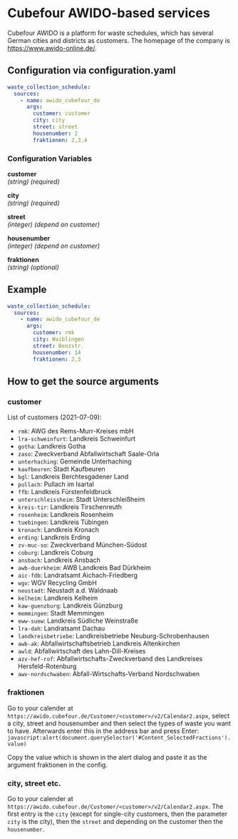 # Cubefour AWIDO-based services

Cubefour AWIDO is a platform for waste schedules, which has several German cities and districts as customers. The homepage of the company is https://www.awido-online.de/.

## Configuration via configuration.yaml

```yaml
waste_collection_schedule:
  sources:
    - name: awido_cubefour_de
      args:
        customer: customer
        city: city
        street: street
        housenumber: 2
        fraktionen: 2,3,4
```

### Configuration Variables

**customer**<br>
*(string) (required)*

**city**<br>
*(string) (required)*

**street**<br>
*(integer) (depend on customer)*

**housenumber**<br>
*(integer) (depend on customer)*

**fraktionen**<br>
*(string) (optional)*

## Example

```yaml
waste_collection_schedule:
  sources:
    - name: awido_cubefour_de
      args:
        customer: rmk
        city: Waiblingen
        street: Benzstr.
        housenumber: 14
        fraktionen: 2,3
```

## How to get the source arguments

### customer

List of customers (2021-07-09):
- `rmk`: AWG des Rems-Murr-Kreises mbH
- `lra-schweinfurt`: Landkreis Schweinfurt
- `gotha`: Landkreis Gotha
- `zaso`: Zweckverband Abfallwirtschaft Saale-Orla
- `unterhaching`: Gemeinde Unterhaching
- `kaufbeuren`: Stadt Kaufbeuren
- `bgl`: Landkreis Berchtesgadener Land
- `pullach`: Pullach im Isartal
- `ffb`: Landkreis Fürstenfeldbruck
- `unterschleissheim`: Stadt Unterschleißheim
- `kreis-tir`: Landkreis Tirschenreuth
- `rosenheim`: Landkreis Rosenheim
- `tuebingen`: Landkreis Tübingen
- `kronach`: Landkreis Kronach
- `erding`: Landkreis Erding
- `zv-muc-so`: Zweckverband München-Südost
- `coburg`: Landkreis Coburg
- `ansbach`: Landkreis Ansbach
- `awb-duerkheim`: AWB Landkreis Bad Dürkheim
- `aic-fdb`: Landratsamt Aichach-Friedberg
- `wgv`: WGV Recycling GmbH
- `neustadt`: Neustadt a.d. Waldnaab
- `kelheim`: Landkreis Kelheim
- `kaw-guenzburg`: Landkreis Günzburg
- `memmingen`: Stadt Memmingen
- `eww-suew`: Landkreis Südliche Weinstraße
- `lra-dah`: Landratsamt Dachau
- `landkreisbetriebe`: Landkreisbetriebe Neuburg-Schrobenhausen
- `awb-ak`: Abfallwirtschaftsbetrieb Landkreis Altenkirchen
- `awld`: Abfallwirtschaft des Lahn-Dill-Kreises
- `azv-hef-rof`: Abfallwirtschafts-Zweckverband des Landkreises Hersfeld-Rotenburg
- `awv-nordschwaben`: Abfall-Wirtschafts-Verband Nordschwaben

### fraktionen

Go to your calender at `https://awido.cubefour.de/Customer/<customer>/v2/Calendar2.aspx`, select a city, street and housenumber and then select the types of waste you want to have. Afterwards enter this in the address bar and press Enter: `javascript:alert(document.querySelector('#Content_SelectedFractions').value)`

Copy the value which is shown in the alert dialog and paste it as the argument fraktionen in the config.

### city, street etc.

Go to your calender at `https://awido.cubefour.de/Customer/<customer>/v2/Calendar2.aspx`. The first entry is the `city` (except for single-city customers, then the parameter `city` is the city), then the `street` and depending on the customer then the `housenumber`.

